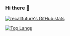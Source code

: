 ### Hi there 👋

[![recallfuture's GitHub stats](https://github-readme-stats.vercel.app/api?username=recallfuture&show_icons=true&theme=dracula)](https://github.com/recallfuture)

[![Top Langs](https://github-readme-stats.vercel.app/api/top-langs/?username=recallfuture&hide=shell&layout=compact&theme=dracula)](https://github.com/recallfuture)

